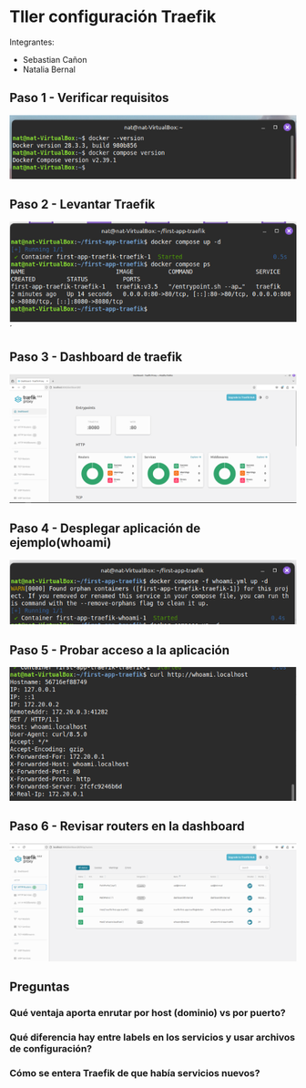 # Tller configuración Traefik

Integrantes:

- Sebastian Cañon
- Natalia Bernal

## Paso 1 - Verificar requisitos

![alt text](image.png)

## Paso 2 - Levantar Traefik

![alt text](image-1.png)´

## Paso 3 - Dashboard de traefik

![alt text](image-2.png)

## Paso 4 - Desplegar aplicación de ejemplo(whoami)

![alt text](image-3.png)

## Paso 5 - Probar acceso a la aplicación

![alt text](image-4.png)

## Paso 6 - Revisar routers en la dashboard

![alt text](image-5.png)

## Preguntas

### Qué ventaja aporta enrutar por host (dominio) vs por puerto?

### Qué diferencia hay entre labels en los servicios y usar archivos de configuración?

### Cómo se entera Traefik de que había servicios nuevos?
